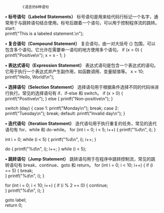             C语言的6种语句

**• 标号语句（Labeled Statements）**
标号语句是用来给代码行标记一个名字，通常用于与跳转语句结合使用。标号后跟着一个语句，可以用于控制程序流的跳转。
start:      
    printf("This is a labeled statement.\n");

**• 复合语句（Compound Statement）**
复合语句，由一对大括号 {} 包围，可以包含多个语句。它允许在需要单一语句的地方使用多个语句。
if (x > 0) {
    printf("Positive\n");
    x = x - 1;
}

**• 表达式语句（Expression Statement）**
表达式语句是包含一个表达式的语句。它用于执行一个表达式并产生副作用，如函数调用、变量赋值等。
x = 10;  
printf("Hello, World!\n");

**• 选择语句（Selection Statement）**
选择语句用于根据条件选择不同的代码块进行执行。常见的选择语句有 if、if-else 和 switch。
if (x > 0) {
    printf("Positive\n");
} else {
    printf("Non-positive\n");
}

switch (day) {
    case 1:
        printf("Monday\n");
        break;
    case 2:
        printf("Tuesday\n");
        break;
    default:
        printf("Invalid day\n");
}

**• 迭代语句（Iteration Statement）**
迭代语句用于执行重复的任务，常见的迭代语句有 for、while 和 do-while。
for (int i = 0; i < 5; i++) {
    printf("%d\n", i);
}

int i = 0;
while (i < 5) {
    printf("%d\n", i);
    i++;
}

do {
    printf("%d\n", i);
    i++;
} while (i < 5);

**• 跳转语句（Jump Statement）**
跳转语句用于在程序中跳转控制流，常见的跳转语句有 break、continue、goto 和 return。
for (int i = 0; i < 10; i++) {
    if (i == 5) {
        break;  
    }
    printf("%d\n", i);
}

for (int i = 0; i < 10; i++) {
    if (i % 2 == 0) {
        continue;  
    }
    printf("%d\n", i);
}

goto label;  
return 0;  

